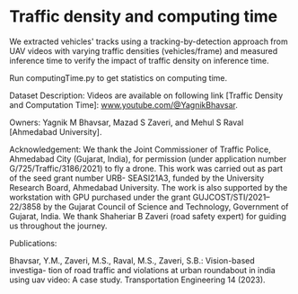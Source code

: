 # Traffic density and computing time

We extracted vehicles' tracks using a tracking-by-detection approach from UAV videos with varying traffic densities (vehicles/frame) and measured inference time to verify the impact of traffic density on inference time.

Run computingTime.py to get statistics on computing time. 

Dataset Description: Videos are available on following link [Traffic Density and Computation Time]: www.youtube.com/@YagnikBhavsar.

Owners: Yagnik M Bhavsar, Mazad S Zaveri, and Mehul S Raval [Ahmedabad University].

Acknowledgement: We thank the Joint Commissioner of Traffic Police, Ahmedabad City (Gujarat, India), for permission (under application number G/725/Traffic/3186/2021) to fly a drone. This work was carried out as part of the seed grant number URB- SEASI21A3, funded by the University Research Board, Ahmedabad University. The work is also supported by the workstation with GPU purchased under the grant GUJCOST/STI/2021–22/3858 by the Gujarat Council of Science and Technology, Government of Gujarat, India. We thank Shaheriar B Zaveri (road safety expert) for guiding us throughout the journey.

Publications:

Bhavsar, Y.M., Zaveri, M.S., Raval, M.S., Zaveri, S.B.: Vision-based investiga- tion of road traffic and violations at urban roundabout in india using uav video: A case study. Transportation Engineering 14 (2023).

